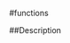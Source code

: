 #functions

##Description





<!----------------------------------------------------------------------------->

